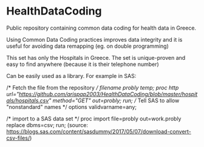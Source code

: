 # HealthDataCoding
Public repository containing common data coding for health data in Greece.

Using Common Data Coding practices improves data integrity and it
is useful for avoiding data remapping (eg. on double programming)

This set has only the Hospitals in Greece.
The set is unique-proven and easy to find anywhere (because it is their telephone number)

Can be easily used as a library. For example in SAS:

/* Fetch the file from the repository */
filename probly temp;
proc http
 url="https://github.com/arispap2003/HealthDataCoding/blob/master/hospitals/hospitals.csv"
 method="GET"
 out=probly;
run;
/* Tell SAS to allow "nonstandard" names */
options validvarname=any;
 
/* import to a SAS data set */
proc import
  file=probly
  out=work.probly replace
  dbms=csv;
run;
(source: https://blogs.sas.com/content/sasdummy/2017/05/07/download-convert-csv-files/)
